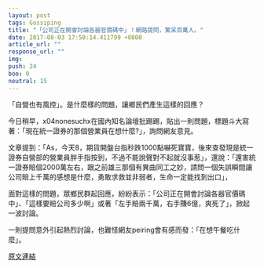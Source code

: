 ```yaml
---
layout: post
tags: Gossiping
title: "「公司正在開會討論各器官價碼中」！網路提問，驚呆百萬人。"
date: 2017-08-03 17:50:14.411799 +0800
article_url: ""
response_url: ""
img: 
push: 24
boo: 0
neutral: 15
---
```


「自營也有風控」。是什麼樣的問題，讓鄉民們產生這樣的回應？

今日稍早，x04nonesuchx在國內知名論壇批踢踢，貼出一則問題，標題斗大寫著：「現在統一證券的那個營業員在想什麼?」，詢問網友意見。

文章提到：「As，今天8，期貨開盤台指秒跌1000點嚇死寶寶，後來查發現是統一證券自營部的營業員胖手指按到，不過不能說聲對不起就沒事惹」，還說：「還害統一證券賠個2000萬左右，跟之前雄三那個有異曲同工之妙，請問一個失誤瞬間讓公司賠上千萬的感想是什麼，勇敢求救並非弱者，生命一定能找到出口」，

面對這樣的問題，眾鄉民群起回應，紛紛表示：「公司正在開會討論各器官價碼中」、「這樣要賠公司多少啊」或著「左手賠兩千萬，右手賺6億，爽死了」，掀起一波討論。

一則提問意外引起熱烈討論，也難怪網友peiring會有感而發：「在想午餐吃什麼」。

<a href = "https://www.ptt.cc/bbs/Gossiping/M.1501736291.A.0A7.html">原文連結</a>

